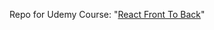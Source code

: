 Repo for Udemy Course: "[React Front To Back](https://www.udemy.com/course/modern-react-front-to-back/)"
